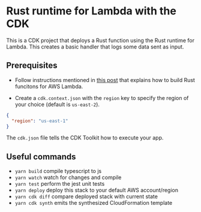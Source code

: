 # Rust runtime for Lambda with the CDK

This is a CDK project that deploys a Rust function using the Rust runtime for Lambda. This creates a basic handler that logs some data sent as input.

## Prerequisites

- Follow instructions mentioned in [this post](https://aws.amazon.com/blogs/opensource/rust-runtime-for-aws-lambda/) that explains how to build Rust funcitons for AWS Lambda.

- Create a `cdk.context.json` with the `region` key to specify the region of your choice (default is `us-east-2`).

```json
{
  "region": "us-east-1"
}
```

The `cdk.json` file tells the CDK Toolkit how to execute your app.

## Useful commands

- `yarn build` compile typescript to js
- `yarn watch` watch for changes and compile
- `yarn test` perform the jest unit tests
- `yarn deploy` deploy this stack to your default AWS account/region
- `yarn cdk diff` compare deployed stack with current state
- `yarn cdk synth` emits the synthesized CloudFormation template
